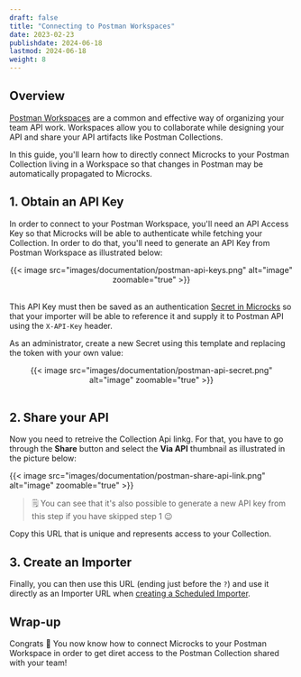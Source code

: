 ```yaml
---
draft: false
title: "Connecting to Postman Workspaces"
date: 2023-02-23
publishdate: 2024-06-18
lastmod: 2024-06-18
weight: 8
---
```


## Overview 

[Postman Workspaces](https://www.postman.com/product/workspaces/) are a common and effective way of organizing your team API work. Workspaces allow you to collaborate while designing your API and share your API artifacts like Postman Collections.

In this guide, you'll learn how to directly connect Microcks to your Postman Collection living in a Workspace so that changes in Postman may be automatically propagated to Microcks. 

## 1. Obtain an API Key

In order to connect to your Postman Workspace, you'll need an API Access Key so that Microcks will be able to authenticate while fetching your Collection. In order to do that, you'll need to generate an API Key from Postman Workspace as illustrated below:

<div align="center">
{{< image src="images/documentation/postman-api-keys.png" alt="image" zoomable="true" >}}
<br/><br/>
</div>

This API Key must then be saved as an authentication [Secret in Microcks](/documentation/guides/administration/secrets) so that your importer will be able to reference it and supply it to Postman API using the `X-API-Key` header. 

As an administrator, create a new Secret using this template and replacing the token with your own value:

<div align="center">
{{< image src="images/documentation/postman-api-secret.png" alt="image" zoomable="true" >}}
<br/><br/>
</div>

## 2. Share your API

Now you need to retreive the Collection Api linkg. For that, you have to go through the **Share** button and select the **Via API** thumbnail as illustrated in the picture below:

{{< image src="images/documentation/postman-share-api-link.png" alt="image" zoomable="true" >}}

> 🗒️ You can see that it's also possible to generate a new API key from this step if you have skipped step 1 😉

Copy this URL that is unique and represents access to your Collection.


## 3. Create an Importer

Finally, you can then use this URL (ending just before the `?`) and use it directly as an Importer URL when [creating a Scheduled Importer](/documentation/guides/usage/importing-content/#2-import-content-via-importer). 

## Wrap-up

Congrats 🎉 You now know how to connect Microcks to your Postman Workspace in order to get diret access to the Postman Collection shared with your team!
